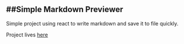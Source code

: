 ##Simple Markdown Previewer
----
Simple project using react to write markdown and save it to file quickly.

Project lives [here](http://markdownpad.co)
